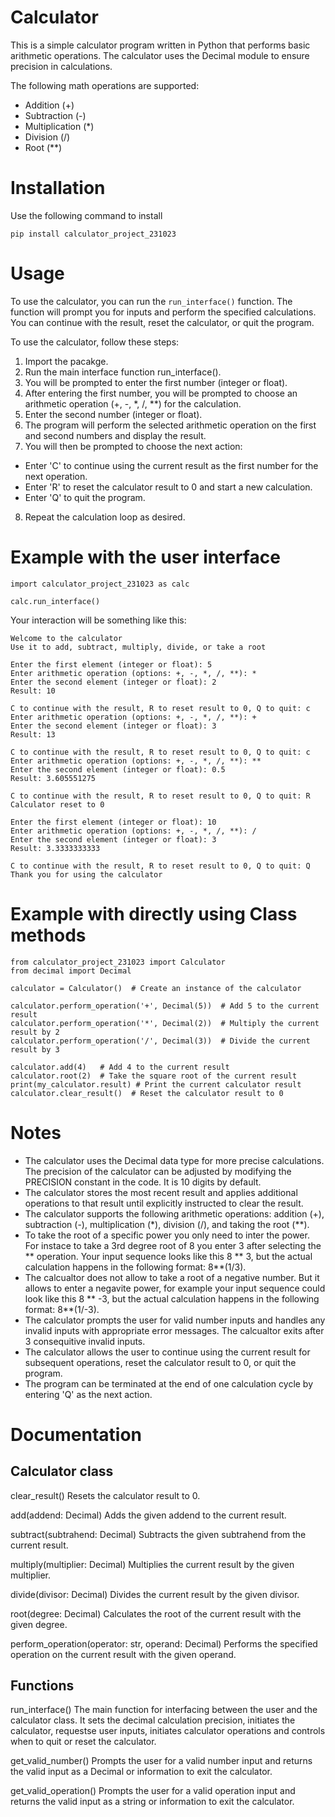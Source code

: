 # Calculator

This is a simple calculator program written in Python that performs basic arithmetic operations. The calculator uses the Decimal module to ensure precision in calculations.

The following math operations are supported:

- Addition (+)
- Subtraction (-)
- Multiplication (*)
- Division (/)
- Root (**)

# Installation

Use the following command to install
```
pip install calculator_project_231023
```

# Usage
To use the calculator, you can run the `run_interface()` function. The function will prompt you for inputs and perform the specified calculations. You can continue with the result, reset the calculator, or quit the program.

To use the calculator, follow these steps:
1. Import the pacakge.
2. Run the main interface function run_interface().
3. You will be prompted to enter the first number (integer or float).
4. After entering the first number, you will be prompted to choose an arithmetic operation (+, -, *, /, **) for the calculation.
5. Enter the second number (integer or float).
6. The program will perform the selected arithmetic operation on the first and second numbers and display the result.
7. You will then be prompted to choose the next action:
* Enter 'C' to continue using the current result as the first number for the next operation.
* Enter 'R' to reset the calculator result to 0 and start a new calculation.
* Enter 'Q' to quit the program.
8. Repeat the calculation loop as desired.

# Example with the user interface

```
import calculator_project_231023 as calc

calc.run_interface()
```

Your interaction will be something like this:
```
Welcome to the calculator
Use it to add, subtract, multiply, divide, or take a root

Enter the first element (integer or float): 5
Enter arithmetic operation (options: +, -, *, /, **): *
Enter the second element (integer or float): 2
Result: 10

C to continue with the result, R to reset result to 0, Q to quit: c
Enter arithmetic operation (options: +, -, *, /, **): +
Enter the second element (integer or float): 3
Result: 13

C to continue with the result, R to reset result to 0, Q to quit: c
Enter arithmetic operation (options: +, -, *, /, **): **
Enter the second element (integer or float): 0.5
Result: 3.605551275

C to continue with the result, R to reset result to 0, Q to quit: R
Calculator reset to 0

Enter the first element (integer or float): 10
Enter arithmetic operation (options: +, -, *, /, **): /
Enter the second element (integer or float): 3
Result: 3.3333333333

C to continue with the result, R to reset result to 0, Q to quit: Q
Thank you for using the calculator
```

# Example with directly using Class methods

```
from calculator_project_231023 import Calculator
from decimal import Decimal

calculator = Calculator()  # Create an instance of the calculator

calculator.perform_operation('+', Decimal(5))  # Add 5 to the current result
calculator.perform_operation('*', Decimal(2))  # Multiply the current result by 2
calculator.perform_operation('/', Decimal(3))  # Divide the current result by 3

calculator.add(4)   # Add 4 to the current result
calculator.root(2)  # Take the square root of the current result
print(my_calculator.result) # Print the current calculator result
calculator.clear_result()  # Reset the calculator result to 0
```

# Notes

* The calculator uses the Decimal data type for more precise calculations. The precision of the calculator can be adjusted by modifying the PRECISION constant in the code. It is 10 digits by default.
* The calculator stores the most recent result and applies additional operations to that result until explicitly instructed to clear the result.
* The calculator supports the following arithmetic operations: addition (+), subtraction (-), multiplication (*), division (/), and taking the root (**).
* To take the root of a specific power you only need to inter the power. For instace to take a 3rd degree root of 8 you enter 3 after selecting the ** operation. Your input sequence looks like this 8 ** 3, but the actual calculation happens in the following format: 8**(1/3). 
* The calcualtor does not allow to take a root of a negative number. But it allows to enter a negavite power, for example your input sequence could look like this 8 ** -3, but the actual calculation happens in the following format: 8**(1/-3).
* The calculator prompts the user for valid number inputs and handles any invalid inputs with appropriate error messages. The calcualtor exits after 3 consequitive invalid inputs.
* The calculator allows the user to continue using the current result for subsequent operations, reset the calculator result to 0, or quit the program.
* The program can be terminated at the end of one calculation cycle by entering 'Q' as the next action.

# Documentation

## Calculator class

clear_result()
Resets the calculator result to 0.

add(addend: Decimal)
Adds the given addend to the current result.

subtract(subtrahend: Decimal)
Subtracts the given subtrahend from the current result.

multiply(multiplier: Decimal)
Multiplies the current result by the given multiplier.

divide(divisor: Decimal)
Divides the current result by the given divisor.

root(degree: Decimal)
Calculates the root of the current result with the given degree.

perform_operation(operator: str, operand: Decimal)
Performs the specified operation on the current result with the given operand.

## Functions

run_interface()
The main function for interfacing between the user and the calculator class. It sets the decimal calculation precision, initiates the calculator, requestse user inputs, initiates calculator operations and controls when to quit or reset the calculator.

get_valid_number()
Prompts the user for a valid number input and returns the valid input as a Decimal or information to exit the calculator.

get_valid_operation()
Prompts the user for a valid operation input and returns the valid input as a string or information to exit the calculator.


